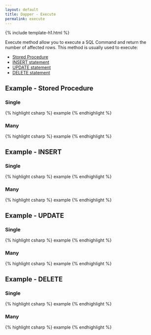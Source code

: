 ```yaml
---
layout: default
title: Dapper - Execute 
permalink: execute
---
```


{% include template-h1.html %}

Execute method allow you to execute a SQL Command and return the number of affected rows. This method is usually used to execute:
- [Stored Procedure](#example---stored-procedure)
- [INSERT statement](#example---insert)
- [UPDATE statement](#example---update)
- [DELETE statement](#example---delete)

## Example - Stored Procedure

### Single
{% highlight csharp %}
example
{% endhighlight %}

### Many
{% highlight csharp %}
example
{% endhighlight %}

## Example - INSERT

### Single
{% highlight csharp %}
example
{% endhighlight %}

### Many
{% highlight csharp %}
example
{% endhighlight %}

## Example - UPDATE

### Single
{% highlight csharp %}
example
{% endhighlight %}

### Many
{% highlight csharp %}
example
{% endhighlight %}

## Example - DELETE

### Single
{% highlight csharp %}
example
{% endhighlight %}

### Many
{% highlight csharp %}
example
{% endhighlight %}
